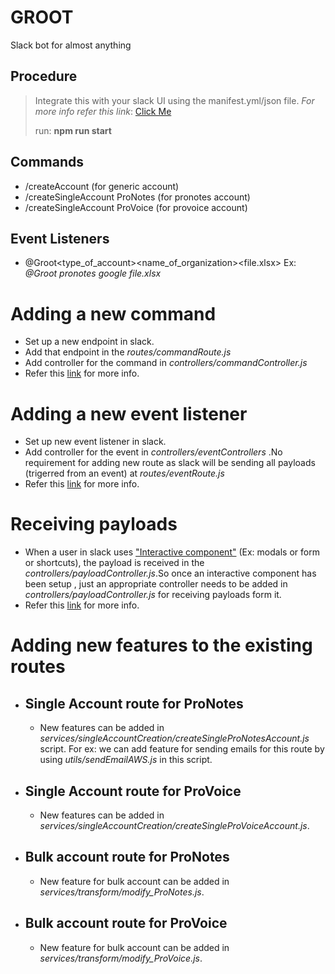 # GROOT
Slack bot for almost anything 

## Procedure
>Integrate this with your slack UI using the manifest.yml/json file.
*For more info refer this link*:
 [Click Me](https://app.slack.com/app-settings/T027LTGDH3N/A02700K2UQP/app-manifest)
 >
 >
 >run:  **npm run start**

## Commands
* /createAccount (for generic account)
* /createSingleAccount ProNotes (for pronotes account)
* /createSingleAccount ProVoice (for provoice account)

## Event Listeners
* @Groot<type_of_account><name_of_organization><file.xlsx>
Ex: _@Groot pronotes google file.xlsx_

# Adding a new command
* Set up a new  endpoint in slack.
* Add that endpoint in the _routes/commandRoute.js_
* Add controller for the command in _controllers/commandController.js_
* Refer this [link](https://loom.com/share/21ea1a55a4e347dfaa221c1d5d0e1654) for more info.

# Adding a new event listener
* Set up new event listener in slack.
* Add controller for the event in _controllers/eventControllers_ .No requirement for adding new route as slack will be sending all payloads (trigerred from an event) at _routes/eventRoute.js_
* Refer this [link](https://www.loom.com/share/464a1b58b8364233a8215b2921f8294b) for more info.

# Receiving payloads 
* When a user in slack uses ["Interactive component"](https://api.slack.com/messaging/interactivity#components)  (Ex: modals or form or shortcuts), the payload is received in the _controllers/payloadController.js_.So once an interactive component has been setup , just an appropriate controller needs to  be added in _controllers/payloadController.js_ for receiving payloads form it.
* Refer this [link](https://www.loom.com/share/44550f846e7042c28638fa2d6575f211) for more info.

# Adding new features to the existing routes
* ## Single Account route for ProNotes
   * New features can be added in  _services/singleAccountCreation/createSingleProNotesAccount.js_  script. For ex: we can add feature for sending emails for this route by using  _utils/sendEmailAWS.js_ in this script.
* ## Single Account route for ProVoice
   * New features can be added in _services/singleAccountCreation/createSingleProVoiceAccount.js_.
* ## Bulk account route for ProNotes
   * New feature for bulk account can be added in _services/transform/modify_ProNotes.js_.
* ## Bulk account route for ProVoice
  * New feature for bulk account can be added in _services/transform/modify_ProVoice.js_.
